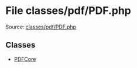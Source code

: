 File classes/pdf/PDF.php
=========

Source: [classes/pdf/PDF.php](https://github.com/PrestaShop/PrestaShop/blob/1.5.6.0/classes/pdf/PDF.php)


Classes
-------

* [PDFCore](class.PDFCore.md)

